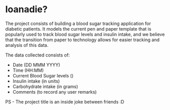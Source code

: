 # Ioanadie?
The project consists of building a blood sugar tracking application for diabetic patients. It models the current pen and paper template that is popularly used to track blood sugar levels and insulin intake, and we believe that the transition from paper to technology allows for easier tracking and analysis of this data.

The data collected consists of:
- Date (DD MMM YYYY)
- Time (HH:MM)
- Current Blood Sugar levels ()
- Insulin intake (in units)
- Carbohydrate intake (in grams)
- Comments (to record any user remarks)

PS - The project title is an inside joke between friends :D

